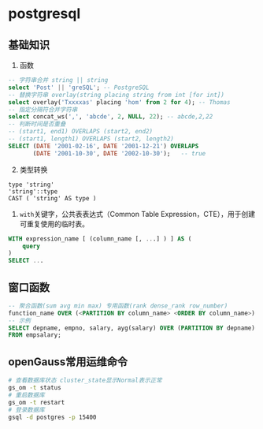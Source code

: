 # postgresql

## 基础知识


1. 函数

```sql
-- 字符串合并 string || string
select 'Post' || 'greSQL'; -- PostgreSQL
-- 替换字符串 overlay(string placing string from int [for int])
select overlay('Txxxxas' placing 'hom' from 2 for 4); -- Thomas
-- 指定分隔符合并字符串
select concat_ws(',', 'abcde', 2, NULL, 22); -- abcde,2,22
-- 判断时间是否重叠 
-- (start1, end1) OVERLAPS (start2, end2) 
-- (start1, length1) OVERLAPS (start2, length2)
SELECT (DATE '2001-02-16', DATE '2001-12-21') OVERLAPS
       (DATE '2001-10-30', DATE '2002-10-30');   -- true
```

2. 类型转换
```
type 'string'
'string'::type
CAST ( 'string' AS type )
```
1. `with`关键字，公共表表达式（Common Table Expression，CTE），用于创建可重复使用的临时表。

```sql
WITH expression_name [ (column_name [, ...] ) ] AS (
    query
)
SELECT ...

```

## 窗口函数

```sql
-- 聚合函数(sum avg min max) 专用函数(rank dense_rank row_number)
function_name OVER (<PARTITION BY column_name> <ORDER BY column_name>)
-- 示例
SELECT depname, empno, salary, ayg(salary) OVER (PARTITION BY depname) 
FROM empsalary;
```

## openGauss常用运维命令

```bash
# 查看数据库状态 cluster_state显示Normal表示正常
gs_om -t status
# 重启数据库
gs_om -t restart
# 登录数据库
gsql -d postgres -p 15400
```
